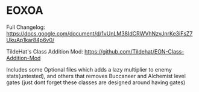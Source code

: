 # EOXOA

Full Changelog: https://docs.google.com/document/d/1vUnLM38IdCRWVhNzvJnrKe3iFsZ7UkuAp1kar84p6v0/

TildeHat's Class Addition Mod: https://github.com/Tildehat/EON-Class-Addition-Mod


Includes some Optional files which adds a lazy multiplier to enemy stats(untested), and others that removes Buccaneer and Alchemist level gates (just dont forget these classes are designed around having gates)
